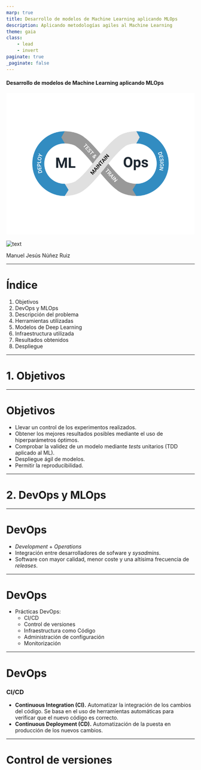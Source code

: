 ```yaml
---
marp: true
title: Desarrollo de modelos de Machine Learning aplicando MLOps
description: Aplicando metodologías agiles al Machine Learning
theme: gaia
class:
    - lead
    - invert   
paginate: true
_paginate: false
---
```


<!-- _class: lead -->

#### Desarrollo de modelos de Machine Learning aplicando MLOps

![bg right 130%](images/mlops.png)

![text](#120)

Manuel Jesús Núñez Ruiz

---

# Índice

1. Objetivos
2. DevOps y MLOps
3. Descripción del problema
4. Herramientas utilizadas
5. Modelos de Deep Learning
6. Infraestructura utilizada
7. Resultados obtenidos
8. Despliegue

<!-- footer: Manuel Jesús Núñez Ruiz -->

---

<!-- _class: lead -->

# 1. Objetivos

---

# Objetivos

- Llevar un control de los experimentos realizados.
- Obtener los mejores resultados posibles mediante el uso de hiperparámetros óptimos.
- Comprobar la validez de un modelo mediante *tests* unitarios (TDD aplicado al ML).
- Despliegue ágil de modelos.
- Permitir la reproducibilidad.

<!-- _footer: Sección 1: Objetivos -->
---

<!-- _class: lead -->

# 2. DevOps y MLOps

---

# DevOps

- *Development* + *Operations*
- Integración entre desarrolladores de sofware y *sysadmins*.
- Software con mayor calidad, menor coste y una altísima frecuencia de *releases*.

<!-- footer: Sección 2: DevOps y MLOps -->
  
---

# DevOps

- Prácticas DevOps:
  - CI/CD
  - Control de versiones
  - Infraestructura como Código
  - Administración de configuración
  - Monitorización

---

# DevOps
### CI/CD

- **Continuous Integration (CI).** Automatizar la integración de los cambios del código. Se basa en el uso de herramientas automáticas para verificar que el nuevo código es correcto.
- **Continuous Deployment (CD).** Automatización de la puesta en producción de los nuevos cambios.

---

# Control de versiones


